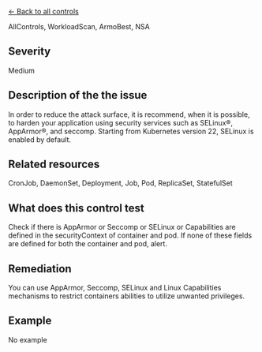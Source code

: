 [← Back to all controls](index.md)


AllControls, WorkloadScan, ArmoBest, NSA

## Severity

Medium

## Description of the the issue

In order to reduce the attack surface, it is recommend, when it is possible, to harden your application using security services such as SELinux®, AppArmor®, and seccomp. Starting from Kubernetes version 22, SELinux is enabled by default. 

## Related resources

CronJob, DaemonSet, Deployment, Job, Pod, ReplicaSet, StatefulSet

## What does this control test

Check if there is AppArmor or Seccomp or SELinux or Capabilities are defined in the securityContext of container and pod. If none of these fields are defined for both the container and pod, alert.

## Remediation

You can use AppArmor, Seccomp, SELinux and Linux Capabilities mechanisms to restrict containers abilities to utilize unwanted privileges.

## Example

No example
